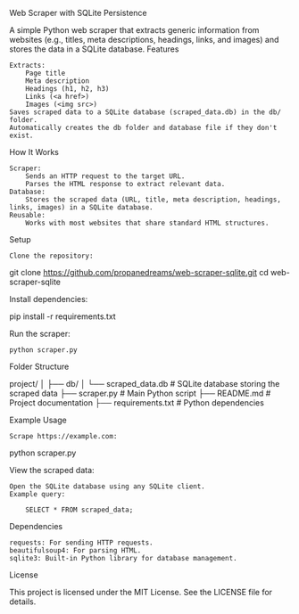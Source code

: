 Web Scraper with SQLite Persistence

A simple Python web scraper that extracts generic information from websites (e.g., titles, meta descriptions, headings, links, and images) and stores the data in a SQLite database.
Features

    Extracts:
        Page title
        Meta description
        Headings (h1, h2, h3)
        Links (<a href>)
        Images (<img src>)
    Saves scraped data to a SQLite database (scraped_data.db) in the db/ folder.
    Automatically creates the db folder and database file if they don't exist.

How It Works

    Scraper:
        Sends an HTTP request to the target URL.
        Parses the HTML response to extract relevant data.
    Database:
        Stores the scraped data (URL, title, meta description, headings, links, images) in a SQLite database.
    Reusable:
        Works with most websites that share standard HTML structures.

Setup

    Clone the repository:

git clone https://github.com/propanedreams/web-scraper-sqlite.git
cd web-scraper-sqlite

Install dependencies:

pip install -r requirements.txt

Run the scraper:

    python scraper.py

Folder Structure

project/
│
├── db/
│   └── scraped_data.db  # SQLite database storing the scraped data
├── scraper.py           # Main Python script
├── README.md            # Project documentation
├── requirements.txt     # Python dependencies

Example Usage

    Scrape https://example.com:

python scraper.py

View the scraped data:

    Open the SQLite database using any SQLite client.
    Example query:

        SELECT * FROM scraped_data;

Dependencies

    requests: For sending HTTP requests.
    beautifulsoup4: For parsing HTML.
    sqlite3: Built-in Python library for database management.

License

This project is licensed under the MIT License. See the LICENSE file for details.
